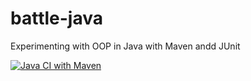 # battle-java
Experimenting with OOP in Java with Maven andd JUnit


[![Java CI with Maven](https://github.com/fernandezja/battle-java/actions/workflows/CI.yml/badge.svg)](https://github.com/fernandezja/battle-java/actions/workflows/CI.yml)